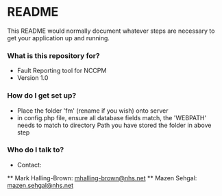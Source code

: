 # README #

This README would normally document whatever steps are necessary to get your application up and running.

### What is this repository for? ###

* Fault Reporting tool for NCCPM
* Version 1.0

### How do I get set up? ###

* Place the folder 'fm' (rename if you wish) onto server
* in config.php file, ensure all database fields match, the 'WEBPATH' needs to match to directory Path you have stored the folder in above step


### Who do I talk to? ###

* Contact: 

** Mark Halling-Brown: mhalling-brown@nhs.net
** Mazen Sehgal: mazen.sehgal@nhs.net